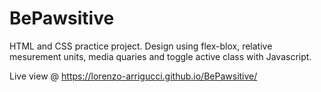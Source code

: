 # BePawsitive
HTML and CSS practice project.
Design using flex-blox, relative mesurement units, media quaries and toggle active class with Javascript.


Live view @ https://lorenzo-arrigucci.github.io/BePawsitive/
